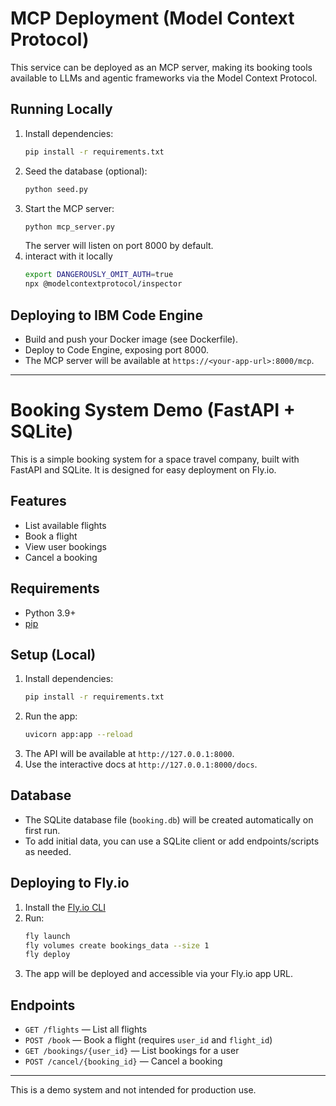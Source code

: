 # MCP Deployment (Model Context Protocol)

This service can be deployed as an MCP server, making its booking tools available to LLMs and agentic frameworks via the Model Context Protocol.

## Running Locally

1. Install dependencies:
   ```sh
   pip install -r requirements.txt
   ```
2. Seed the database (optional):
   ```sh
   python seed.py
   ```
3. Start the MCP server:
   ```sh
   python mcp_server.py
   ```
   The server will listen on port 8000 by default.
4. interact with it locally
   ```sh
   export DANGEROUSLY_OMIT_AUTH=true   
   npx @modelcontextprotocol/inspector  
   ```

## Deploying to IBM Code Engine

- Build and push your Docker image (see Dockerfile).
- Deploy to Code Engine, exposing port 8000.
- The MCP server will be available at `https://<your-app-url>:8000/mcp`.

---

# Booking System Demo (FastAPI + SQLite)

This is a simple booking system for a space travel company, built with FastAPI and SQLite. It is designed for easy deployment on Fly.io.

## Features
- List available flights
- Book a flight
- View user bookings
- Cancel a booking

## Requirements
- Python 3.9+
- [pip](https://pip.pypa.io/en/stable/)

## Setup (Local)

1. Install dependencies:
   ```bash
   pip install -r requirements.txt
   ```
2. Run the app:
   ```bash
   uvicorn app:app --reload
   ```
3. The API will be available at `http://127.0.0.1:8000`.
4. Use the interactive docs at `http://127.0.0.1:8000/docs`.

## Database
- The SQLite database file (`booking.db`) will be created automatically on first run.
- To add initial data, you can use a SQLite client or add endpoints/scripts as needed.

## Deploying to Fly.io

1. Install the [Fly.io CLI](https://fly.io/docs/hands-on/install-flyctl/)
2. Run:
   ```bash
   fly launch
   fly volumes create bookings_data --size 1
   fly deploy
   ```
3. The app will be deployed and accessible via your Fly.io app URL.

## Endpoints
- `GET /flights` — List all flights
- `POST /book` — Book a flight (requires `user_id` and `flight_id`)
- `GET /bookings/{user_id}` — List bookings for a user
- `POST /cancel/{booking_id}` — Cancel a booking

---

This is a demo system and not intended for production use. 